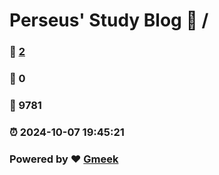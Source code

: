 # Perseus' Study Blog :link: / 
### :page_facing_up: [2](//tag.html) 
### :speech_balloon: 0 
### :hibiscus: 9781 
### :alarm_clock: 2024-10-07 19:45:21 
### Powered by :heart: [Gmeek](https://github.com/Meekdai/Gmeek)
